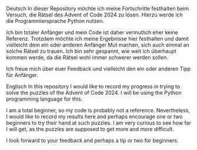 Deutsch
In dieser Repository möchte ich meine Fortschritte festhalten beim Versuch, die Rätsel des Advent of Code 2024 zu lösen. Hierzu werde ich die Programmiersprache Python nutzen.

Ich bin totaler Anfänger und mein Code ist daher vermutlich eher keine Referenz. Trotzdem möchte ich meine Ergebnisse hier festhalten und damit vielleicht dem ein oder anderen Anfänger Mut machen, sich auch einmal an solche Rätsel zu trauen. Ich bin sehr gespannt, wie weit ich überhaupt kommen werde, da die Rätsel wohl immer schwerer werden sollen.

Ich freue mich über euer Feedback und vielleicht den ein oder anderen Tipp für Anfänger.



Englisch
In this repository I would like to record my progress in trying to solve the puzzles of the Advent of Code 2024. I will be using the Python programming language for this.

I am a total beginner, so my code is probably not a reference. Nevertheless, I would like to record my results here and perhaps encourage one or two beginners to try their hand at such puzzles. I am very curious to see how far I will get, as the puzzles are supposed to get more and more difficult.

I look forward to your feedback and perhaps a tip or two for beginners.

